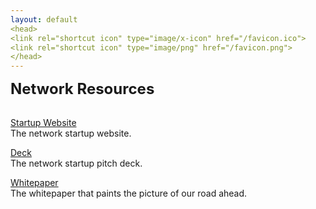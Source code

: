 ```yaml
---
layout: default
<head>
<link rel="shortcut icon" type="image/x-icon" href="/favicon.ico">
<link rel="shortcut icon" type="image/png" href="/favicon.png">
</head>
---
```


<b><font size="5">Network Resources</font></b>
<br>
<br>

<a href="https://netxork.com">Startup Website</a>
<br>
The network startup website.

<a href="https://netxork.com/deck">Deck</a>
<br>
The network startup pitch deck.

<a href="https://network.foundation/network.pdf">Whitepaper</a>
<br>
The whitepaper that paints the picture of our road ahead.
